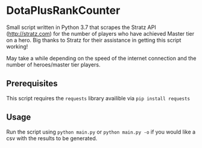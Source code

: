 # DotaPlusRankCounter

Small script written in Python 3.7 that scrapes the Stratz API (http://stratz.com) for the number of players who have achieved Master tier on a hero.
Big thanks to Stratz for their assistance in getting this script working!

May take a while depending on the speed of the internet connection and the number of heroes/master tier players. 

## Prerequisites

This script requires the `requests` library availible via `pip install requests`

## Usage

Run the script using `python main.py` or `python main.py -o` if you would like a csv with the results to be generated.